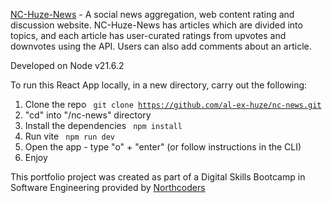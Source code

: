 [NC-Huze-News](https://667431258132605c9f471246--nc-huze-news.netlify.app/) - A social news aggregation, web content rating and discussion website. NC-Huze-News has articles which are divided into topics, and each article has user-curated ratings from upvotes and downvotes using the API. Users can also add comments about an article.

Developed on Node v21.6.2

To run this React App locally, in a new directory, carry out the following:  
1. Clone the repo <code> git clone https://github.com/al-ex-huze/nc-news.git </code>
2. "cd" into "/nc-news" directory
3. Install the dependencies <code> npm install </code>
4. Run vite <code> npm run dev </code>
5. Open the app - type "o" + "enter" (or follow instructions in the CLI)
6. Enjoy

This portfolio project was created as part of a Digital Skills Bootcamp in Software Engineering provided by [Northcoders](https://northcoders.com/)
